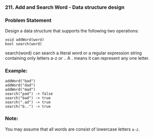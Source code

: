 ### 211. Add and Search Word - Data structure design

### Problem Statement
Design a data structure that supports the following two operations:
```
void addWord(word)
bool search(word)
```

search(word) can search a literal word or a regular expression string containing only letters a-z or .. A . means it can represent any one letter.

### Example:
```
addWord("bad")
addWord("dad")
addWord("mad")
search("pad") -> false
search("bad") -> true
search(".ad") -> true
search("b..") -> true
```

### Note:
You may assume that all words are consist of lowercase letters ```a-z```.